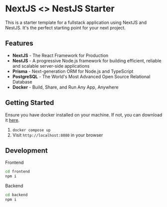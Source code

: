 # NextJS <> NestJS Starter

This is a starter template for a fullstack application using NextJS and NestJS. It's the perfect starting point for your next project.

## Features

- **NextJS** - The React Framework for Production
- **NestJS** - A progressive Node.js framework for building efficient, reliable and scalable server-side applications
- **Prisma** - Next-generation ORM for Node.js and TypeScript
- **PostgreSQL** - The World's Most Advanced Open Source Relational Database
- **Docker** - Build, Share, and Run Any App, Anywhere

## Getting Started

Ensure you have docker installed on your machine. If not, you can download it [here](https://www.docker.com/products/docker-desktop).

1. `docker compose up`
2. Visit `http://localhost:8080` in your browser

## Development

Frontend

```bash
cd frontend
npm i
```

Backend

```bash
cd backend
npm i
```
